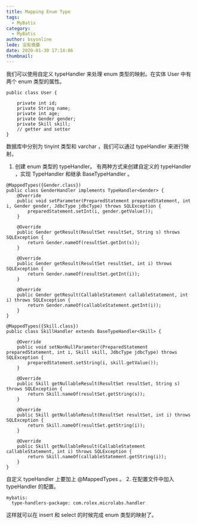 ```yaml
---
title: Mapping Enum Type
tags:
  - MyBatis
category:
  - MyBatis
author: bsyonline
lede: 没有摘要
date: 2020-01-30 17:14:06
thumbnail:
---
```


我们可以使用自定义 typeHandler 来处理 enum 类型的映射。在实体 User 中有两个 enum 类型的属性。
```
public class User {

    private int id;
    private String name;
    private int age;
    private Gender gender;
    private Skill skill;
	// getter and setter
}
```
数据库中分别为 tinyint 类型和 varchar ，我们可以通过 typeHandler 来进行映射。
1. 创建 enum 类型的 typeHandler。
有两种方式来创建自定义的 typeHandler ，实现 TypeHandler<T> 和继承 BaseTypeHandler<T> 。
```
@MappedTypes({Gender.class})
public class GenderHandler implements TypeHandler<Gender> {
    @Override
    public void setParameter(PreparedStatement preparedStatement, int i, Gender gender, JdbcType jdbcType) throws SQLException {
        preparedStatement.setInt(i, gender.getValue());
    }

    @Override
    public Gender getResult(ResultSet resultSet, String s) throws SQLException {
        return Gender.nameOf(resultSet.getInt(s));
    }

    @Override
    public Gender getResult(ResultSet resultSet, int i) throws SQLException {
        return Gender.nameOf(resultSet.getInt(i));
    }

    @Override
    public Gender getResult(CallableStatement callableStatement, int i) throws SQLException {
        return Gender.nameOf(callableStatement.getInt(i));
    }
}
```
```
@MappedTypes({Skill.class})
public class SkillHandler extends BaseTypeHandler<Skill> {

    @Override
    public void setNonNullParameter(PreparedStatement preparedStatement, int i, Skill skill, JdbcType jdbcType) throws SQLException {
        preparedStatement.setString(i, skill.getValue());
    }

    @Override
    public Skill getNullableResult(ResultSet resultSet, String s) throws SQLException {
        return Skill.nameOf(resultSet.getString(s));
    }

    @Override
    public Skill getNullableResult(ResultSet resultSet, int i) throws SQLException {
        return Skill.nameOf(resultSet.getString(i));
    }

    @Override
    public Skill getNullableResult(CallableStatement callableStatement, int i) throws SQLException {
        return Skill.nameOf(callableStatement.getString(i));
    }
}
```
自定义 typeHandler 上要加上 @MappedTypes 。
2. 在配置文件中加入 typeHandler 的配置。
```
mybatis:
  type-handlers-package: com.rolex.microlabs.handler
```
这样就可以在 insert 和 select 的时候完成 enum 类型的映射了。